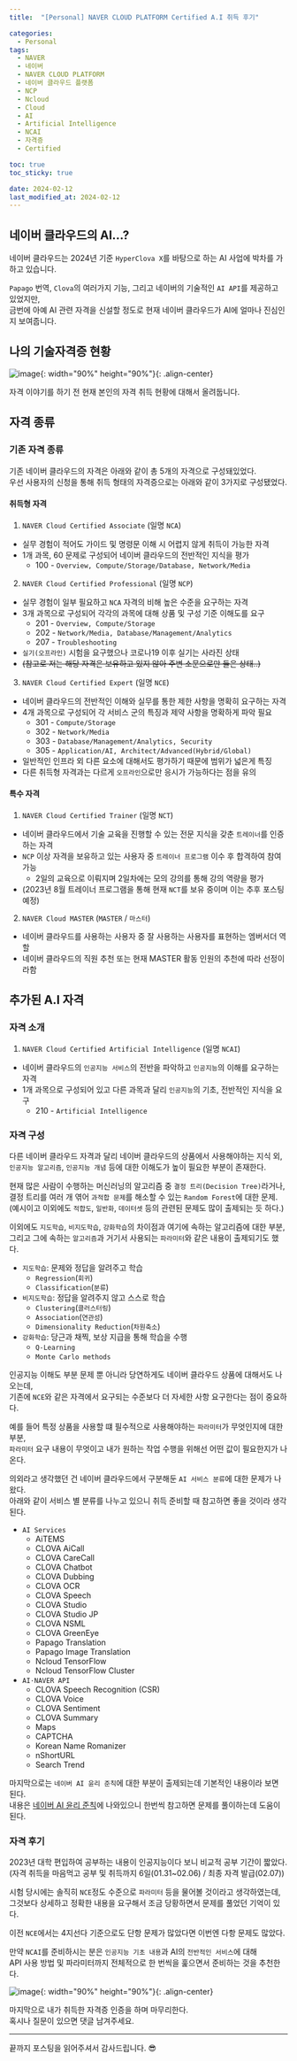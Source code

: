 ```yaml
---
title:  "[Personal] NAVER CLOUD PLATFORM Certified A.I 취득 후기"

categories:
  - Personal
tags:
  - NAVER
  - 네이버
  - NAVER CLOUD PLATFORM
  - 네이버 클라우드 플랫폼
  - NCP
  - Ncloud
  - Cloud
  - AI
  - Artificial Intelligence
  - NCAI
  - 자격증
  - Certified

toc: true
toc_sticky: true

date: 2024-02-12
last_modified_at: 2024-02-12
---
```


## 네이버 클라우드의 AI...?

네이버 클라우드는 2024년 기준 `HyperClova X`를 바탕으로 하는 AI 사업에 박차를 가하고 있습니다.

`Papago` 번역, `Clova`의 여러가지 기능, 그리고 네이버의 기술적인 `AI API`를 제공하고 있었지만,  
금번에 아예 AI 관련 자격을 신설할 정도로 현재 네이버 클라우드가 AI에 얼마나 진심인지 보여줍니다.

## 나의 기술자격증 현황
![image](../../assets/image/Post/Personal/Ncloud-AI-Cert-Review/20240211_자격증%20취득%20상황.png){: width="90%" height="90%"}{: .align-center}  

자격 이야기를 하기 전 현재 본인의 자격 취득 현황에 대해서 올려둡니다.

## 자격 종류
### 기존 자격 종류
기존 네이버 클라우드의 자격은 아래와 같이 총 5개의 자격으로 구성돼있었다.  
우선 사용자의 신청을 통해 취득 형태의 자격증으로는 아래와 같이 3가지로 구성됐었다.

#### 취득형 자격
1. `NAVER Cloud Certified Associate` (일명 `NCA`)
- 실무 경험이 적어도 가이드 및 명령문 이해 시 어렵지 않게 취득이 가능한 자격
- 1개 과목, 60 문제로 구성되어 네이버 클라우드의 전반적인 지식을 평가
  - 100 - `Overview, Compute/Storage/Database, Network/Media`
2. `NAVER Cloud Certified Professional` (일명 `NCP`)
- 실무 경험이 일부 필요하고 `NCA` 자격의 비해 높은 수준을 요구하는 자격
- 3개 과목으로 구성되어 각각의 과목에 대해 상품 및 구성 기준 이해도를 요구
  - 201 - `Overview, Compute/Storage`
  - 202 - `Network/Media, Database/Management/Analytics`
  - 207 - `Troubleshooting`
- `실기(오프라인)` 시험을 요구했으나 코로나19 이후 실기는 사라진 상태
- ~~(참고로 저는 해당 자격은 보유하고 있지 않아 주변 소문으로만 들은 상태..)~~
3. `NAVER Cloud Certified Expert` (일명 `NCE`)
- 네이버 클라우드의 전반적인 이해와 실무를 통한 제한 사항을 명확히 요구하는 자격
- 4개 과목으로 구성되어 각 서비스 군의 특징과 제약 사항을 명확하게 파악 필요
  - 301 - `Compute/Storage`
  - 302 - `Network/Media`
  - 303 - `Database/Management/Analytics, Security`
  - 305 - `Application/AI, Architect/Advanced(Hybrid/Global)`
- 일반적인 인프라 외 다른 요소에 대해서도 평가하기 때문에 범위가 넓은게 특징
- 다른 취득형 자격과는 다르게 `오프라인`으로만 응시가 가능하다는 점을 유의

#### 특수 자격
1. `NAVER Cloud Certified Trainer` (일명 `NCT`)
- 네이버 클라우드에서 기술 교육을 진행할 수 있는 전문 지식을 갖춘 `트레이너`를 인증하는 자격
- `NCP` 이상 자격을 보유하고 있는 사용자 중 `트레이너 프로그램` 이수 후 합격하여 참여 가능
  - 2일의 교육으로 이뤄지며 2일차에는 모의 강의를 통해 강의 역량을 평가
- (2023년 8월 트레이너 프로그램을 통해 현재 `NCT`를 보유 중이며 이는 추후 포스팅 예정)
2. `NAVER Cloud MASTER` (`MASTER` / `마스터`)
- 네이버 클라우드를 사용하는 사용자 중 잘 사용하는 사용자를 표현하는 엠버서더 역할
- 네이버 클라우드의 직원 추천 또는 현재 MASTER 활동 인원의 추천에 따라 선정이라함

## 추가된 A.I 자격
### 자격 소개
1. `NAVER Cloud Certified Artificial Intelligence` (일명 `NCAI`)
- 네이버 클라우드의 `인공지능 서비스`의 전반을 파악하고 `인공지능`의 이해를 요구하는 자격
- 1개 과목으로 구성되어 있고 다른 과목과 달리 `인공지능`의 기초, 전반적인 지식을 요구
  - 210 - `Artificial Intelligence`

### 자격 구성
다른 네이버 클라우드 자격과 달리 네이버 클라우드의 상품에서 사용해야하는 지식 외,  
`인공지능 알고리즘`, `인공지능 개념` 등에 대한 이해도가 높이 필요한 부분이 존재한다.

현재 많은 사람이 수행하는 머신러닝의 알고리즘 중 `결정 트리(Decision Tree)`라거나,  
결정 트리를 여러 개 엮어 `과적합 문제`를 해소할 수 있는 `Random Forest`에 대한 문제.  
(예시이고 이외에도 `적합도`, `일반화`, `데이터셋` 등의 관련된 문제도 많이 출제되는 듯 하다.)

이외에도 `지도학습`, `비지도학습`, `강화학습`의 차이점과 여기에 속하는 알고리즘에 대한 부분,  
그리고 그에 속하는 `알고리즘`과 거기서 사용되는 `파라미터`와 같은 내용이 출제되기도 했다.

- `지도학습`: 문제와 정답을 알려주고 학습
  - `Regression`(`회귀`)
  - `Classification`(`분류`)
- `비지도학습`: 정답을 알려주지 않고 스스로 학습
  - `Clustering`(`클러스터링`)
  - `Association`(`연관성`)
  - `Dimensionality Reduction`(`차원축소`)
- `강화학습`: 당근과 채찍, 보상 지급을 통해 학습을 수행
  - `Q-Learning`
  - `Monte Carlo methods`

인공지능 이해도 부분 문제 뿐 아니라 당연하게도 네이버 클라우드 상품에 대해서도 나오는데,  
기존에 `NCE`와 같은 자격에서 요구되는 수준보다 더 자세한 사항 요구한다는 점이 중요하다.

예를 들어 특정 상품을 사용할 떄 필수적으로 사용해야하는 `파라미터`가 무엇인지에 대한 부분,  
`파라미터` 요구 내용이 무엇이고 내가 원하는 작업 수행을 위해선 어떤 값이 필요한지가 나온다.

의외라고 생각했던 건 네이버 클라우드에서 구분해둔 `AI 서비스 분류`에 대한 문제가 나왔다.  
아래와 같이 서비스 별 분류를 나누고 있으니 취득 준비할 때 참고하면 좋을 것이라 생각된다.

- `AI Services`
  - AiTEMS
  - CLOVA AiCall
  - CLOVA CareCall
  - CLOVA Chatbot
  - CLOVA Dubbing
  - CLOVA OCR
  - CLOVA Speech
  - CLOVA Studio
  - CLOVA Studio JP
  - CLOVA NSML
  - CLOVA GreenEye
  - Papago Translation
  - Papago Image Translation
  - Ncloud TensorFlow
  - Ncloud TensorFlow Cluster
- `AI·NAVER API`
  - CLOVA Speech Recognition (CSR)
  - CLOVA Voice
  - CLOVA Sentiment
  - CLOVA Summary
  - Maps
  - CAPTCHA
  - Korean Name Romanizer
  - nShortURL
  - Search Trend
  

마지막으로는 `네이버 AI 윤리 준칙`에 대한 부분이 출제되는데 기본적인 내용이라 보면 된다.  
내용은 [네이버 AI 윤리 준칙](https://guide.ncloud-docs.com/docs/clovastudio-ethics)에 나와있으니 한번씩 참고하면 문제를 풀이하는데 도움이 된다.

### 자격 후기
2023년 대학 편입하여 공부하는 내용이 인공지능이다 보니 비교적 공부 기간이 짧았다.  
(자격 취득을 마음먹고 공부 및 취득까지 6일(01.31~02.06) / 최종 자격 발급(02.07))

시험 당시에는 솔직히 `NCE`정도 수준으로 `파라미터` 등을 물어볼 것이라고 생각하였는데,  
그것보다 상세하고 정확한 내용을 요구해서 조금 당황하면서 문제를 풀었던 기억이 있다.

이전 `NCE`에서는 4지선다 기준으로도 단항 문제가 많았다면 이번엔 다항 문제도 많았다.

만약 `NCAI`를 준비하시는 분은 `인공지능 기초 내용`과 AI의 `전반적인 서비스`에 대해  
API 사용 방법 및 파라미터까지 전체적으로 한 번씩을 훑으면서 준비하는 것을 추천한다.

![image](../../assets/image/Post/Personal/Ncloud-AI-Cert-Review/NCAI%20자격증.png){: width="90%" height="90%"}{: .align-center}  

마지막으로 내가 취득한 자격증 인증을 하며 마무리한다.  
혹시나 질문이 있으면 댓글 남겨주세요.

---

끝까지 포스팅을 읽어주셔서 감사드립니다. 😎